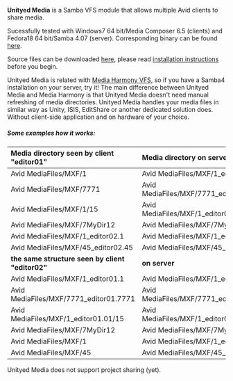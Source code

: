 **Unityed Media** is a Samba VFS module that allows multiple Avid clients to share media.

Sucessfully tested with Windows7 64 bit/Media Composer 6.5 (clients) and Fedora18 64 bit/Samba 4.07 (server). Corresponding binary can be found [here](http://code.google.com/p/vfs-unityed-media/source/browse/um_downloads/binaries/linux-x64).

Source files can be downloaded [here](http://code.google.com/p/vfs-unityed-media/source/browse/um_downloads/source), please read [installation instructions](http://code.google.com/p/vfs-unityed-media/wiki/Installation) before you begin.

Unityed Media is related with [Media Harmony VFS](http://www.samba.org/samba/docs/man/manpages/vfs_media_harmony.8.html), so if you have a Samba4 installation on your server, try it! The main difference between Unityed Media and Media Harmony is that Unityed Media doesn't need manual refreshing of media directories. Unityed Media handles your media files in similar way as Unity, ISIS, EditShare or another dedicated solution does. Without client-side application and on hardware of your choice.

##### Some examples how it works: #####

| **Media directory seen by client "editor01"** | **Media directory on server** |
|:----------------------------------------------|:------------------------------|
|Avid MediaFiles/MXF/1                          |Avid MediaFiles/MXF/1\_editor01.1|
|Avid MediaFiles/MXF/7771                       |Avid MediaFiles/MXF/7771\_editor01.7771|
|Avid MediaFiles/MXF/1/15                       |Avid MediaFiles/MXF/1\_editor01.01/15|
|Avid MediaFiles/MXF/7MyDir12                   |Avid MediaFiles/MXF/7MyDir12   |
|Avid MediaFiles/MXF/1\_editor02.1              |Avid MediaFiles/MXF/1\_editor02.1|
|Avid MediaFiles/MXF/45\_editor02.45            |Avid MediaFiles/MXF/45\_editor02.45|
| **the same structure seen by client "editor02"** | **on server**                 |
|Avid MediaFiles/MXF/1\_editor01.1              |Avid MediaFiles/MXF/1\_editor01.1|
|Avid MediaFiles/MXF/7771\_editor01.7771        |Avid MediaFiles/MXF/7771\_editor01.7771|
|Avid MediaFiles/MXF/1\_editor01.01/15          |Avid MediaFiles/MXF/1\_editor01.01/15|
|Avid MediaFiles/MXF/7MyDir12                   |Avid MediaFiles/MXF/7MyDir12   |
|Avid MediaFiles/MXF/1                          |Avid MediaFiles/MXF/1\_editor02.1|
|Avid MediaFiles/MXF/45                         |Avid MediaFiles/MXF/45\_editor02.45|

Unityed Media does not support project sharing (yet).